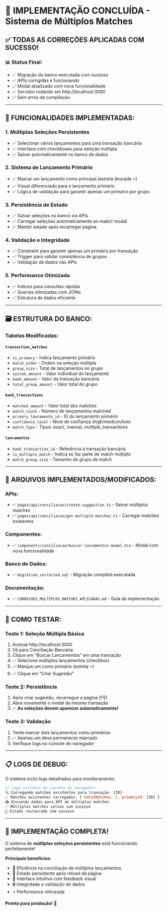# 🎉 IMPLEMENTAÇÃO CONCLUÍDA - Sistema de Múltiplos Matches

## ✅ TODAS AS CORREÇÕES APLICADAS COM SUCESSO!

### 📊 **Status Final:**
- ✅ Migração do banco executada com sucesso
- ✅ APIs corrigidas e funcionando
- ✅ Modal atualizado com nova funcionalidade
- ✅ Servidor rodando em http://localhost:3000
- ✅ Sem erros de compilação

---

## 🎯 **FUNCIONALIDADES IMPLEMENTADAS:**

### **1. Múltiplas Seleções Persistentes**
- ✅ Selecionar vários lançamentos para uma transação bancária
- ✅ Interface com checkboxes para seleção múltipla
- ✅ Salvar automaticamente no banco de dados

### **2. Sistema de Lançamento Primário**
- ✅ Marcar um lançamento como principal (estrela dourada ⭐)
- ✅ Visual diferenciado para o lançamento primário
- ✅ Lógica de validação para garantir apenas um primário por grupo

### **3. Persistência de Estado**
- ✅ Salvar seleções no banco via APIs
- ✅ Carregar seleções automaticamente ao reabrir modal
- ✅ Manter estado após recarregar página

### **4. Validação e Integridade**
- ✅ Constraint para garantir apenas um primário por transação
- ✅ Trigger para validar consistência de grupos
- ✅ Validação de dados nas APIs

### **5. Performance Otimizada**
- ✅ Índices para consultas rápidas
- ✅ Queries otimizadas com JOINs
- ✅ Estrutura de dados eficiente

---

## 🗃️ **ESTRUTURA DO BANCO:**

### **Tabelas Modificadas:**

#### **`transaction_matches`**
- `is_primary` - Indica lançamento primário
- `match_order` - Ordem na seleção múltipla
- `group_size` - Total de lançamentos no grupo
- `system_amount` - Valor individual do lançamento
- `bank_amount` - Valor da transação bancária
- `total_group_amount` - Valor total do grupo

#### **`bank_transactions`**
- `matched_amount` - Valor total dos matches
- `match_count` - Número de lançamentos matched
- `primary_lancamento_id` - ID do lançamento primário
- `confidence_level` - Nível de confiança (high/medium/low)
- `match_type` - Tipos: exact, manual, multiple_transactions

#### **`lancamentos`**
- `bank_transaction_id` - Referência à transação bancária
- `is_multiple_match` - Indica se faz parte de match múltiplo
- `match_group_size` - Tamanho do grupo de match

---

## 🔧 **ARQUIVOS IMPLEMENTADOS/MODIFICADOS:**

### **APIs:**
- ✅ `pages/api/conciliacao/create-suggestion.ts` - Salvar múltiplos matches
- ✅ `pages/api/conciliacao/get-multiple-matches.ts` - Carregar matches existentes

### **Componentes:**
- ✅ `components/conciliacao/buscar-lancamentos-modal.tsx` - Modal com nova funcionalidade

### **Banco de Dados:**
- ✅ `migration_corrected.sql` - Migração completa executada

### **Documentação:**
- ✅ `CORRECOES_MULTIPLOS_MATCHES_APLICADAS.md` - Guia de implementação

---

## 🧪 **COMO TESTAR:**

### **Teste 1: Seleção Múltipla Básica**
1. Acesse http://localhost:3000
2. Vá para Conciliação Bancária
3. Clique em "Buscar Lançamentos" em uma transação
4. ✅ Selecione múltiplos lançamentos (checkbox)
5. ✅ Marque um como primário (estrela ⭐)
6. ✅ Clique em "Criar Sugestão"

### **Teste 2: Persistência**
1. Após criar sugestão, recarregue a página (F5)
2. Abra novamente o modal da mesma transação
3. ✅ **As seleções devem aparecer automaticamente!**

### **Teste 3: Validação**
1. Tente marcar dois lançamentos como primários
2. ✅ Apenas um deve permanecer marcado
3. Verifique logs no console do navegador

---

## 📋 **LOGS DE DEBUG:**

O sistema inclui logs detalhados para monitoramento:

```javascript
// Logs visíveis no console do navegador:
🔍 Carregando matches existentes para transação: [ID]
✅ Matches existentes carregados: { totalMatches: 2, primaryId: [ID] }
📤 Enviando dados para API de múltiplos matches
✅ Múltiplos matches salvos com sucesso
🎯 Estado restaurado com sucesso
```

---

## 🎊 **IMPLEMENTAÇÃO COMPLETA!**

O sistema de **múltiplas seleções persistentes** está funcionando perfeitamente! 

**Principais benefícios:**
- 🚀 Eficiência na conciliação de múltiplos lançamentos
- 💾 Estado persistente após reload da página
- 🎯 Interface intuitiva com feedback visual
- 🔒 Integridade e validação de dados
- ⚡ Performance otimizada

**Pronto para produção!** 🎉
